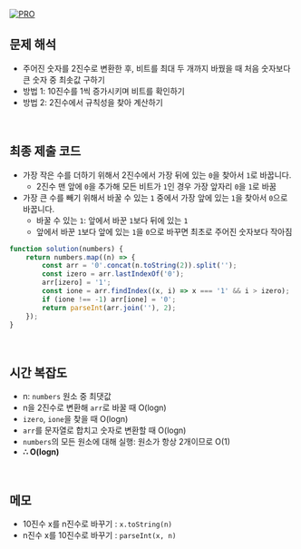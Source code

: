 [![PRO]][Link]

## 문제 해석

-   주어진 숫자를 2진수로 변환한 후, 비트를 최대 두 개까지 바꿨을 때 처음 숫자보다 큰 숫자 중 최솟값 구하기
-   방법 1: 10진수를 1씩 증가시키며 비트를 확인하기
-   방법 2: 2진수에서 규칙성을 찾아 계산하기

<br>

## 최종 제출 코드

-   가장 작은 수를 더하기 위해서 2진수에서 가장 뒤에 있는 `0`을 찾아서 `1`로 바꿉니다.
    -   2진수 맨 앞에 `0`을 추가해 모든 비트가 `1`인 경우 가장 앞자리 `0`을 `1`로 바꿈
-   가장 큰 수를 빼기 위해서 바꿀 수 있는 `1` 중에서 가장 앞에 있는 `1`을 찾아서 `0`으로 바꿉니다.
    -   바꿀 수 있는 `1`: 앞에서 바꾼 `1`보다 뒤에 있는 `1`
    -   앞에서 바꾼 `1`보다 앞에 있는 `1`을 `0`으로 바꾸면 최초로 주어진 숫자보다 작아짐

```js
function solution(numbers) {
    return numbers.map((n) => {
        const arr = '0'.concat(n.toString(2)).split('');
        const izero = arr.lastIndexOf('0');
        arr[izero] = '1';
        const ione = arr.findIndex((x, i) => x === '1' && i > izero);
        if (ione !== -1) arr[ione] = '0';
        return parseInt(arr.join(''), 2);
    });
}
```

<br>

## 시간 복잡도

-   n: `numbers` 원소 중 최댓값
-   n을 2진수로 변환해 `arr`로 바꿀 때 O(logn)
-   `izero`, `ione`을 찾을 때 O(logn)
-   `arr`를 문자열로 합치고 숫자로 변환할 때 O(logn)
-   `numbers`의 모든 원소에 대해 실행: 원소가 항상 2개이므로 O(1)
-   **∴ O(logn)**

<br>

## 메모

-   10진수 x를 n진수로 바꾸기 : `x.toString(n)`
-   n진수 x를 10진수로 바꾸기 : `parseInt(x, n)`

<!---------------------------------------------------------------------------->

[PRO]: https://github.com/GoSSaChin/algorithm-js/assets/107768516/67c43b52-bc3f-4571-a249-5519021afbb0
[Link]: https://school.programmers.co.kr/learn/courses/30/lessons/77885
